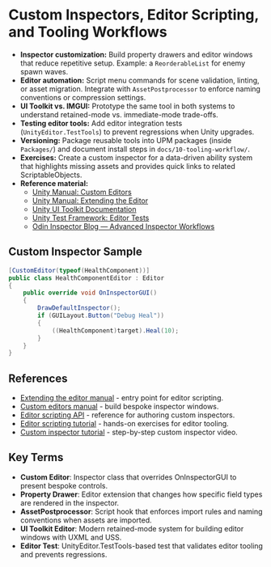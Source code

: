 # Custom Inspectors, Editor Scripting, and Tooling Workflows
- **Inspector customization:** Build property drawers and editor windows that reduce repetitive setup. Example: a `ReorderableList` for enemy spawn waves.
- **Editor automation:** Script menu commands for scene validation, linting, or asset migration. Integrate with `AssetPostprocessor` to enforce naming conventions or compression settings.
- **UI Toolkit vs. IMGUI:** Prototype the same tool in both systems to understand retained-mode vs. immediate-mode trade-offs.
- **Testing editor tools:** Add editor integration tests (`UnityEditor.TestTools`) to prevent regressions when Unity upgrades.
- **Versioning:** Package reusable tools into UPM packages (inside `Packages/`) and document install steps in `docs/10-tooling-workflow/`.
- **Exercises:** Create a custom inspector for a data-driven ability system that highlights missing assets and provides quick links to related ScriptableObjects.
- **Reference material:**
  - [Unity Manual: Custom Editors](https://docs.unity3d.com/Manual/editor-CustomEditors.html)
  - [Unity Manual: Extending the Editor](https://docs.unity3d.com/Manual/ExtendingTheEditor.html)
  - [Unity UI Toolkit Documentation](https://docs.unity3d.com/Manual/UIE-getting-started.html)
  - [Unity Test Framework: Editor Tests](https://docs.unity3d.com/Packages/com.unity.test-framework@latest/manual/reference-components-editor-tests.html)
  - [Odin Inspector Blog — Advanced Inspector Workflows](https://odininspector.com/blog)

## Custom Inspector Sample
```csharp
[CustomEditor(typeof(HealthComponent))]
public class HealthComponentEditor : Editor
{
    public override void OnInspectorGUI()
    {
        DrawDefaultInspector();
        if (GUILayout.Button("Debug Heal"))
        {
            ((HealthComponent)target).Heal(10);
        }
    }
}
```






## References
- [Extending the editor manual](https://docs.unity3d.com/Manual/ExtendingTheEditor.html) - entry point for editor scripting.
- [Custom editors manual](https://docs.unity3d.com/Manual/editor-CustomEditors.html) - build bespoke inspector windows.
- [Editor scripting API](https://docs.unity3d.com/ScriptReference/Editor.html) - reference for authoring custom inspectors.
- [Editor scripting tutorial](https://learn.unity.com/tutorial/editor-scripting) - hands-on exercises for editor tooling.
- [Custom inspector tutorial](https://www.youtube.com/watch?v=0uTPkGXAV0Y) - step-by-step custom inspector video.
## Key Terms
- **Custom Editor**: Inspector class that overrides OnInspectorGUI to present bespoke controls.
- **Property Drawer**: Editor extension that changes how specific field types are rendered in the inspector.
- **AssetPostprocessor**: Script hook that enforces import rules and naming conventions when assets are imported.
- **UI Toolkit Editor**: Modern retained-mode system for building editor windows with UXML and USS.
- **Editor Test**: UnityEditor.TestTools-based test that validates editor tooling and prevents regressions.
